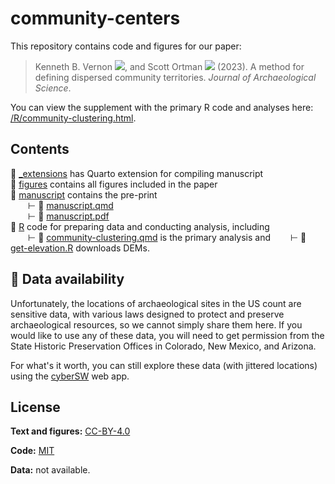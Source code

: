 
# community-centers

<!-- badges: start -->

<!-- badges: end -->

This repository contains code and figures for our paper:

> Kenneth B. Vernon
> [![](https://orcid.org/sites/default/files/images/orcid_16x16.png)](https://orcid.org/0000-0003-0098-5092),
> and Scott Ortman
> [![](https://orcid.org/sites/default/files/images/orcid_16x16.png)](https://orcid.org/0000-0003-0709-5287)
> (2023). A method for defining dispersed community territories.
> *Journal of Archaeological Science*.

You can view the supplement with the primary R code and analyses here: [/R/community-clustering.html](https://kbvernon.github.io/community_centers/R/community-clustering.html).

## Contents  

📂 [_extensions](/_extensions) has Quarto extension for compiling manuscript  
📂 [figures](/figures) contains all figures included in the paper  
📂 [manuscript](/manuscript) contains the pre-print  
&emsp;&emsp;&RightTee; 📄 [manuscript.qmd](/manuscript/manuscript.qmd)  
&emsp;&emsp;&RightTee; 📄 [manuscript.pdf](/manuscript/manuscript.pdf)  
📂 [R](/R) code for preparing data and conducting analysis, including  
&emsp;&emsp;&RightTee; 📄 [community-clustering.qmd](/R/analysis.qmd) is the primary analysis and 
&emsp;&emsp;&RightTee; 📄 [get-elevation.R](/R/get-elevation.R) downloads DEMs.  

## 💾 Data availability  

Unfortunately, the locations of archaeological sites in the US count are sensitive data, with various laws designed to protect and preserve archaeological resources, so we cannot simply share them here. If you would like to use any of these data, you will need to get permission from the State Historic Preservation Offices in Colorado, New Mexico, and Arizona.  

For what's it worth, you can still explore these data (with jittered locations) using the [cyberSW](https://cybersw.org/) web app.  

## License  

**Text and figures:** [CC-BY-4.0](http://creativecommons.org/licenses/by/4.0/)

**Code:** [MIT](LICENSE.md)

**Data:** not available.


